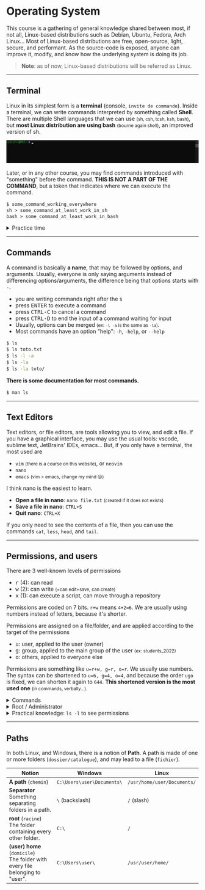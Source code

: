 # Operating System

This course is a gathering of general knowledge shared between most, if not all, Linux-based distributions such as Debian, Ubuntu, Fedora, Arch Linux... Most of Linux-based distributions are free, open-source, light, secure, and performant. As the source-code is exposed, anyone can improve it, modify, and know how the underlying system is doing its job.

> **Note**: as of now, Linux-based distributions will be referred as Linux.

<hr class="sl">

## Terminal

Linux in its simplest form is a **terminal** (console, `invite de commande`). Inside a terminal, we can write commands interpreted by something called **Shell**. There are multiple Shell languages that we can use <small>(sh, csh, tcsh, ksh, bash)</small>, but **most Linux distribution are using bash** <small>(bourne again shell)</small>, an improved version of sh.

![Linux: Terminal](_images/terminal.png)

Later, or in any other course, you may find commands introduced with "something" before the command. **THIS IS NOT A PART OF THE COMMAND**, but a token that indicates where we can execute the command.

```shell
$ some_command_working_everywhere
sh > some_command_at_least_work_in_sh
bash > some_command_at_least_work_in_bash
```

<details class="details-e">
<summary>Practice time</summary>

* Open a terminal
  * Look for "Terminal" in your application
  * Or, use `CTRL+SHIFT+T`
</details>

<hr class="sr">

## Commands

<div class="row row-cols-md-2"><div>

A command is basically **a name**, that may be followed by options, and arguments. Usually, everyone is only saying arguments instead of differencing options/arguments, the difference being that options starts with `-`.

* you are writing commands right after the `$`
* press <kbd>ENTER</kbd> to execute a command
* press <kbd>CTRL-C</kbd> to cancel a command
* press <kbd>CTRL-D</kbd> to end the input of a command waiting for input
* Usually, options can be merged <small>(ex: `-l -a` is the same as `-la`)</small>.
* Most commands have an option "help": `-h`, `-help`, or `--help`

</div><div>

```bash
$ ls
$ ls toto.txt
$ ls -l -a
$ ls -la
$ ls -la toto/
```

**There is some documentation for most commands.**

```bash
$ man ls
```
</div></div>

<hr class="sl">

## Text Editors

<div class="row row-cols-md-2"><div>

Text editors, or file editors, are tools allowing you to view, and edit a file. If you have a graphical interface, you may use the usual tools: vscode, sublime text, JetBrains' IDEs, emacs... But, if you only have a terminal, the most used are

* `vim` <small>(there is a course on this website)</small>, or `neovim`
* `nano`
* `emacs` <small>(vim > emacs, change my mind 😒)</small>
</div><div>

I think nano is the easiest to learn.

* **Open a file in nano**: `nano file.txt` <small>(created if it does not exists)</small>
* **Save a file in nano**: `CTRL+S`
* **Quit nano**: `CTRL+X`

If you only need to see the contents of a file, then you can use the commands `cat`, `less`, `head`, and `tail`.
</div></div>

<hr class="sr">

## Permissions, and users

<div class="row row-cols-md-2"><div>

There are 3 well-known levels of permissions

* <kbd>r</kbd> (4): can read
* <kbd>w</kbd> (2): can write <small>(=can edit+save, can create)</small>
* <kbd>x</kbd> (1): can execute a script, can move through a repository

Permissions are coded on 7 bits. `r+w` means `4+2=6`. We are usually using numbers instead of letters, because it's shorter.
</div><div>

Permissions are assigned on a file/folder, and are applied according to the target of the permissions

* <kbd>u</kbd>: user, applied to the user (owner)
* <kbd>g</kbd>: group, applied to the main group of the user <small>(ex: students_2022)</small>
* <kbd>o</kbd>: others, applied to everyone else
</div></div>

Permissions are something like `u=r+w, g=r, o=r`. We usually use numbers. The syntax can be shortened to `u=6, g=4, o=4`, and because the order `ugo` is fixed, we can shorten it again to `644`. **This shortened version is the most used one** <small>(in commands, verbally...)</small>.

<details class="details-e">
<summary>Commands</summary>

* <kbd>ls -l</kbd>: to view the permissions of a file/folder
* <kbd>chmod</kbd>: to change the permissions of a file/folder
* <kbd>umask</kbd>: to change the default permissions when a file/folder is created
* <kbd>chown</kbd>: to change the owner of a file/folder
</details>

<details class="details-e">
<summary>Root / Administrator</summary>

There is a super-user, usually called root, that have every control on the machine. Root can delegate this power to others users by making them a part of the "sudoers" group. The command to do an action using elevated permissions is different according to the Linux-distribution, but the command **sudo** is the most well-know one.

![super-user/sudo bash](_images/sudo.png)

**Notice the # before every command**: in some tutorials, including ours, you will see a `#` instead of the usual `$` before a command needing elevated privileges.
</details>

<details class="details-e">
<summary>Practical knowledge: <code>ls -l</code> to see permissions</summary>

![Permissions Linux](_images/perms.png)

* Ignore the first `-` for now
* The 3 following letters `rw-` are the permissions of `u`: read+write.
* The 3 following letters `r--` are the permissions of `g`: read.
* The 3 following letters `r--` are the permissions of `o`: read.
* Ignore `1`
* The following string `listro` is the name of the user `u`
* The following string `listro` is the name of the group `g`
</details>

<hr class="sl">

## Paths

In both Linux, and Windows, there is a notion of **Path**. A path is made of one or more folders (`dossier/catalogue`), and may lead to a file (`fichier`).

<table class="table table-bordered table-striped border-dark">
<thead>
<tr><th>Notion</th><th>Windows</th><th>Linux</th></tr>
</thead>
<tbody>

<tr><td><b>A path</b> (<code>chemin</code>)
</td><td><code>C:\Users\user\Documents\</code></td><td><code>/usr/home/user/Documents/</code></td></tr>

<tr><td><b>Separator</b><br>
Something separating folders in a path.
</td><td><code>\</code> (backslash)</td><td><code>/</code> (slash)</td></tr>

<tr><td><b>root</b> (<code>racine</code>)<br>
The folder containing every other folder.
</td><td><code>C:\</code></td><td><code>/</code></td></tr>

<tr><td><b>(user) home</b> (<code>domicile</code>)<br>
The folder with every file belonging to "user".
</td><td><code>C:\Users\user\</code></td><td><code>/usr/user/home/</code></td></tr>
</tbody>
</table>